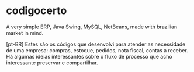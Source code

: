 # codigocerto
A very simple ERP, Java Swing, MySQL, NetBeans, made with brazilian market in mind. 

[pt-BR]
Estes são os códigos que desenvolvi para atender as necessidade de uma empresa: compras, estoque, pedidos, nota fiscal, contas a receber. Há algumas ideias interessantes sobre o fluxo de processo que acho interessante preservar e compartilhar.
